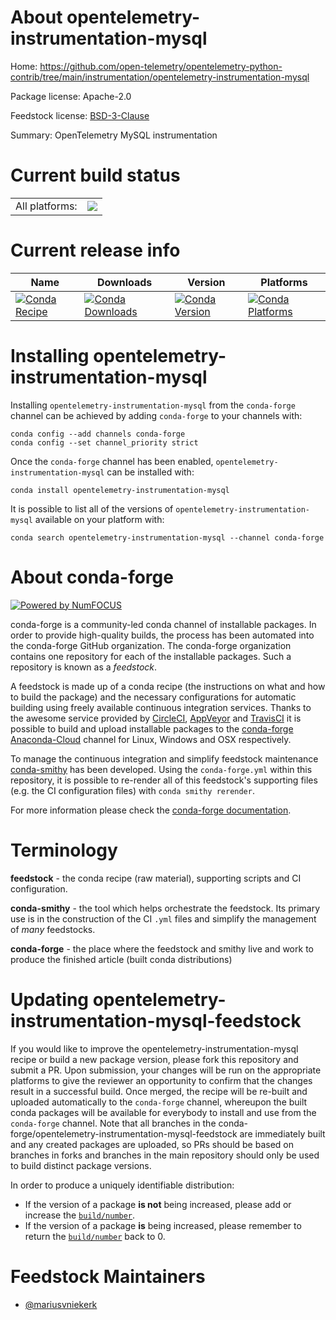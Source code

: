About opentelemetry-instrumentation-mysql
=========================================

Home: https://github.com/open-telemetry/opentelemetry-python-contrib/tree/main/instrumentation/opentelemetry-instrumentation-mysql

Package license: Apache-2.0

Feedstock license: [BSD-3-Clause](https://github.com/conda-forge/opentelemetry-instrumentation-mysql-feedstock/blob/master/LICENSE.txt)

Summary: OpenTelemetry MySQL instrumentation

Current build status
====================


<table><tr><td>All platforms:</td>
    <td>
      <a href="https://dev.azure.com/conda-forge/feedstock-builds/_build/latest?definitionId=13890&branchName=master">
        <img src="https://dev.azure.com/conda-forge/feedstock-builds/_apis/build/status/opentelemetry-instrumentation-mysql-feedstock?branchName=master">
      </a>
    </td>
  </tr>
</table>

Current release info
====================

| Name | Downloads | Version | Platforms |
| --- | --- | --- | --- |
| [![Conda Recipe](https://img.shields.io/badge/recipe-opentelemetry--instrumentation--mysql-green.svg)](https://anaconda.org/conda-forge/opentelemetry-instrumentation-mysql) | [![Conda Downloads](https://img.shields.io/conda/dn/conda-forge/opentelemetry-instrumentation-mysql.svg)](https://anaconda.org/conda-forge/opentelemetry-instrumentation-mysql) | [![Conda Version](https://img.shields.io/conda/vn/conda-forge/opentelemetry-instrumentation-mysql.svg)](https://anaconda.org/conda-forge/opentelemetry-instrumentation-mysql) | [![Conda Platforms](https://img.shields.io/conda/pn/conda-forge/opentelemetry-instrumentation-mysql.svg)](https://anaconda.org/conda-forge/opentelemetry-instrumentation-mysql) |

Installing opentelemetry-instrumentation-mysql
==============================================

Installing `opentelemetry-instrumentation-mysql` from the `conda-forge` channel can be achieved by adding `conda-forge` to your channels with:

```
conda config --add channels conda-forge
conda config --set channel_priority strict
```

Once the `conda-forge` channel has been enabled, `opentelemetry-instrumentation-mysql` can be installed with:

```
conda install opentelemetry-instrumentation-mysql
```

It is possible to list all of the versions of `opentelemetry-instrumentation-mysql` available on your platform with:

```
conda search opentelemetry-instrumentation-mysql --channel conda-forge
```


About conda-forge
=================

[![Powered by
NumFOCUS](https://img.shields.io/badge/powered%20by-NumFOCUS-orange.svg?style=flat&colorA=E1523D&colorB=007D8A)](https://numfocus.org)

conda-forge is a community-led conda channel of installable packages.
In order to provide high-quality builds, the process has been automated into the
conda-forge GitHub organization. The conda-forge organization contains one repository
for each of the installable packages. Such a repository is known as a *feedstock*.

A feedstock is made up of a conda recipe (the instructions on what and how to build
the package) and the necessary configurations for automatic building using freely
available continuous integration services. Thanks to the awesome service provided by
[CircleCI](https://circleci.com/), [AppVeyor](https://www.appveyor.com/)
and [TravisCI](https://travis-ci.com/) it is possible to build and upload installable
packages to the [conda-forge](https://anaconda.org/conda-forge)
[Anaconda-Cloud](https://anaconda.org/) channel for Linux, Windows and OSX respectively.

To manage the continuous integration and simplify feedstock maintenance
[conda-smithy](https://github.com/conda-forge/conda-smithy) has been developed.
Using the ``conda-forge.yml`` within this repository, it is possible to re-render all of
this feedstock's supporting files (e.g. the CI configuration files) with ``conda smithy rerender``.

For more information please check the [conda-forge documentation](https://conda-forge.org/docs/).

Terminology
===========

**feedstock** - the conda recipe (raw material), supporting scripts and CI configuration.

**conda-smithy** - the tool which helps orchestrate the feedstock.
                   Its primary use is in the construction of the CI ``.yml`` files
                   and simplify the management of *many* feedstocks.

**conda-forge** - the place where the feedstock and smithy live and work to
                  produce the finished article (built conda distributions)


Updating opentelemetry-instrumentation-mysql-feedstock
======================================================

If you would like to improve the opentelemetry-instrumentation-mysql recipe or build a new
package version, please fork this repository and submit a PR. Upon submission,
your changes will be run on the appropriate platforms to give the reviewer an
opportunity to confirm that the changes result in a successful build. Once
merged, the recipe will be re-built and uploaded automatically to the
`conda-forge` channel, whereupon the built conda packages will be available for
everybody to install and use from the `conda-forge` channel.
Note that all branches in the conda-forge/opentelemetry-instrumentation-mysql-feedstock are
immediately built and any created packages are uploaded, so PRs should be based
on branches in forks and branches in the main repository should only be used to
build distinct package versions.

In order to produce a uniquely identifiable distribution:
 * If the version of a package **is not** being increased, please add or increase
   the [``build/number``](https://docs.conda.io/projects/conda-build/en/latest/resources/define-metadata.html#build-number-and-string).
 * If the version of a package **is** being increased, please remember to return
   the [``build/number``](https://docs.conda.io/projects/conda-build/en/latest/resources/define-metadata.html#build-number-and-string)
   back to 0.

Feedstock Maintainers
=====================

* [@mariusvniekerk](https://github.com/mariusvniekerk/)

